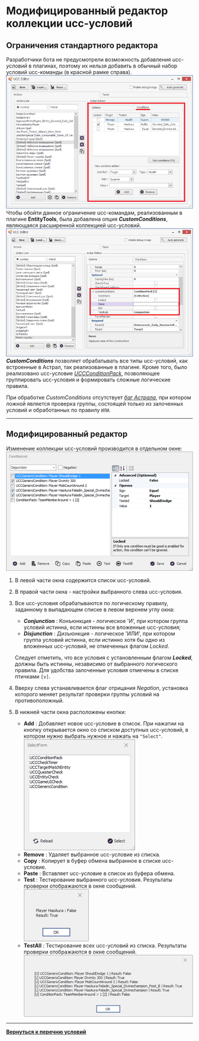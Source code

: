 # **Модифицированный редактор коллекции ucc-условий**

## **Ограничения стандартного редактора**
Разработчики бота не предусмотрели возможность добавления *ucc-условий* в плагинах, поэтому их нельзя добавить в обычный набор условий ucc-команды (в красной рамке справа). 
![UccEditor-Conditions](img/UccEditor_ConditionsTab.png)
Чтобы обойти данное ограничение ucc-командам, реализованным в плагине **EntityTools**, была добавлена опция ***CustomConditions***, являющаяся расширенной коллекцией ucc-условий.
![UccEditor-CustomConditions](img/UccEditor_CustomConditions.png)
***CustomConditions*** позволяет обрабатывать все типы ucc-условий, как встроенные в Астрал, так реализованные в плагине.
Кроме того, было реализовано ucc-условие [*UCCConditionPack*](Conditions/UCCConditionPack-RU.md), позволяющее группировать ucc-условия и формировать сложные логические правила. 

При обработке *CustomConditions* отсутствует [*баг Астрала*](https://www.neverwinter-bot.com/forums/viewtopic.php?p=43910#p43910 "Описан в 'Примере 4'"), при котором ложной является проверка группы, состоящей только из залоченных условий и обработанных по правилу ``ИЛИ``.

---

## **Модифицированный редактор**
Изменение коллекции ucc-условий производится в отдельном окне:
![ConditionListEditor](img/ConditionListEditor.png)  

1. В левой части окна содержится список ucc-условий. 
2. В правой части окна - настройки выбранного слева ucc-условия.  
3. Все ucc-условия обрабатываются по логическому правилу, заданному в выпадающем списке в левом верхнем углу окна:
   - ***Conjunction*** : Конъюнкция - логическое 'И', при котором группа условий истинна, если истинны все вложенные ucc-условия;
   - ***Disjunction*** : Дизъюнкция - логическое 'ИЛИ', при котором группа условий истинна, если истинно хотя бы одно из вложенных ucc-условий, не отмеченных флагом *Locked*.  

    Следует отметить, что все условия с установленным флагом ***Locked***, должны быть истинны, независимо от выбранного логического правила. Для удобства залоченные условия отмечены в списке птичками ``[v]``.
4. Вверху слева устанавливается флаг отрицания *Negation*, установка которого меняет результат проверки группы условий на противоположный.
5. В нижней части окна расположены кнопки:
   - **Add** : Добавляет новое ucc-условие в список. При нажатии на кнопку открывается окно со списком доступных ucc-условий, в котором нужно выбрать нужное и нажать на ``"Select"``.
       ![Выбор умения](img/UccCondition_SelectForm.png)
   - **Remove** : Удаляет выбранное ucc-условие из списка.
   - **Copy** : Копирует в буфер обмена выбранное в списке ucc-условие.
   - **Paste** : Вставляет ucc-условие в список из буфера обмена.
   - **Test** : Тестирование выбранного ucc-условия. Результаты проверки отображаются в окне сообщений.  
       ![Тест умения](img/UccCondition_Test.png)
   - **TestAll** : Тестирование всех ucc-условий из списка. Результаты проверки отображаются в окне сообщений.  
       ![Тест всех умений](img/UccCondition_TestAll.png)

---

[**Вернуться к перечню условий**](EntityTools-UccExtensions-RU.md)